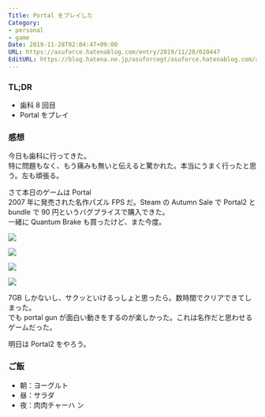 ```yaml
---
Title: Portal をプレイした
Category:
- personal
- game
Date: 2019-11-28T02:04:47+09:00
URL: https://asuforce.hatenablog.com/entry/2019/11/28/020447
EditURL: https://blog.hatena.ne.jp/asuforcegt/asuforce.hatenablog.com/atom/entry/26006613472432507
---
```


### TL;DR

- 歯科 8 回目
- Portal をプレイ

###  感想

今日も歯科に行ってきた。  
特に問題もなく、もう痛みも無いと伝えると驚かれた。本当にうまく行ったと思う。左も頑張る。

さて本日のゲームは Portal  
2007 年に発売された名作パズル FPS だ。Steam の Autumn Sale で Portal2 と bundle で 90 円というバグプライスで購入できた。  
一緒に Quantum Brake も買ったけど、また今度。

<span itemtype="http://schema.org/Photograph" itemscope="itemscope"><img class="magnifiable" src="https://lh3.googleusercontent.com/-Muf7P3XMLZQ/Xd6Z10vNFEI/AAAAAAABCZc/Erdzd6JCOA40PQ_mx40EX84sIZNUJpCXgCE0YBhgL/s1200/20191127212513_1.jpg" itemprop="image"></span>

<span itemtype="http://schema.org/Photograph" itemscope="itemscope"><img class="magnifiable" src="https://lh3.googleusercontent.com/-2tZYB2VdxGM/Xd6Z1-itwRI/AAAAAAABCZc/rMle65RYUXkekQmuujy7ZszgkI9dd6AdgCE0YBhgL/s1200/20191128001356_1.jpg" itemprop="image"></span>

<span itemtype="http://schema.org/Photograph" itemscope="itemscope"><img class="magnifiable" src="https://lh3.googleusercontent.com/-BspL8cGUPwk/Xd6Z16uZmjI/AAAAAAABCZc/yN_jcKt1Zv8drFlsH7Ywzd-1ZEEhfC1jwCE0YBhgL/s1200/20191128001454_1.jpg" itemprop="image"></span>

<span itemtype="http://schema.org/Photograph" itemscope="itemscope"><img class="magnifiable" src="https://lh3.googleusercontent.com/-XrG1inLQTJA/Xd6Z1bfNNlI/AAAAAAABCZc/cG78luomHB0dyH6i-978qfWclaYI-nTWQCE0YBhgL/s1200/20191128002321_1.jpg" itemprop="image"></span>

7GB しかないし、サクッといけるっしょと思ったら。数時間でクリアできてしまった。  
でも portal gun が面白い動きをするのが楽しかった。これは名作だと思わせるゲームだった。

明日は Portal2 をやろう。

### ご飯

- 朝：ヨーグルト
- 昼：サラダ
- 夜：肉肉チャーハ
ン
